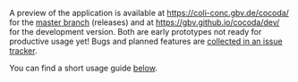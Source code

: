 A preview of the application is available at <https://coli-conc.gbv.de/cocoda/> for the [master branch](https://github.com/gbv/cocoda/tree/master) (releases) and at <https://gbv.github.io/cocoda/dev/> for the development version. Both are early prototypes not ready for productive usage yet! Bugs and planned features are [collected in an issue tracker](https://github.com/gbv/cocoda/issues).

You can find a short usage guide [below](#guide).
